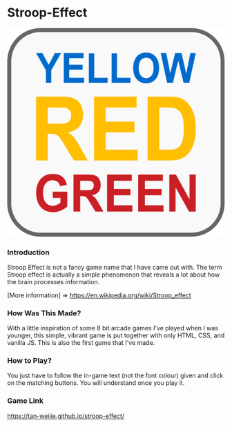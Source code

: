 # Stroop-Effect

![stroop](add-ons/Yellow_Red_Green.svg)

### Introduction

Stroop Effect is not a fancy game name that I have came out with. The term Stroop effect is actually a simple phenomenon that reveals a lot about how the brain processes information. 

[More information] => https://en.wikipedia.org/wiki/Stroop_effect

### How Was This Made?

With a little inspiration of some 8 bit arcade games I've played when I was younger, this simple, vibrant game is put together with only HTML, CSS, and vanilla JS. This is also the first game that I've made. 

### How to Play?

You just have to follow the in-game text (not the font colour) given and click on the matching buttons. You will understand once you play it.

### Game Link

https://tan-weijie.github.io/stroop-effect/

